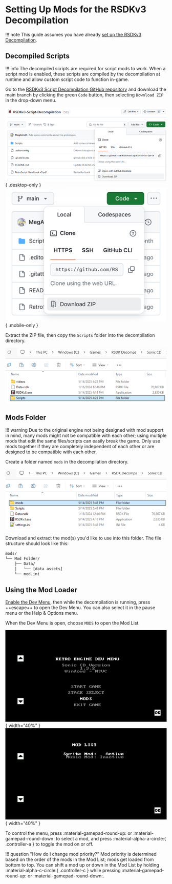 # Setting Up Mods for the RSDKv3 Decompilation

!!! note
    This guide assumes you have already [set up the RSDKv3 Decompilation](Setup.md).

## Decompiled Scripts

!!! info
    The decompiled scripts are required for script mods to work. When a script mod is enabled, these scripts are compiled by the decompilation at runtime and allow custom script code to function in-game.

Go to the [RSDKv3 Script Decompilation GitHub repository](https://github.com/RSDKModding/RSDKv3-Script-Decompilation) and download the main branch by clicking the green `Code` button, then selecting `Download ZIP` in the drop-down menu.

![Download ZIP](/assets/images/GitHub/RSDKv3-Script-Decompilation-DownloadZIP.png){ .desktop-only }
![Download ZIP](/assets/images/GitHub/RSDKv3-Script-Decompilation-DownloadZIP-Mobile.png){ .mobile-only }

Extract the ZIP file, then copy the `Scripts` folder into the decompilation directory.

![Scripts](/assets/images/Windows/FileExplorer/SonicCD/ModSetup-Scripts.png)

## Mods Folder

!!! warning
    Due to the original engine not being designed with mod support in mind, many mods might not be compatible with each other; using multiple mods that edit the same files/scripts can easily break the game. Only use mods together if they are completely independent of each other or are designed to be compatible with each other.

Create a folder named `mods` in the decompilation directory.

![mods](/assets/images/Windows/FileExplorer/SonicCD/ModSetup-mods.png)

Download and extract the mod(s) you'd like to use into this folder. The file structure should look like this:
```
mods/
└── Mod Folder/
    ├── Data/
    │   └── [data assets]
    └── mod.ini
```

## Using the Mod Loader

[Enable the Dev Menu](/RSDKv3/Overview/DevMenu.md#rsdkv3-decompilation), then while the decompilation is running, press ++escape++ to open the Dev Menu. You can also select it in the pause menu or the Help & Options menu.

When the Dev Menu is open, choose `MODS` to open the Mod List.

![Dev Menu](/assets/images/SonicCD/DevMenu/MainMenu-Decomp.png){ width="40%" } ![Mod List](/assets/images/SonicCD/DevMenu/Mods.png){ width="40%" } 

To control the menu, press :material-gamepad-round-up: or :material-gamepad-round-down: to select a mod, and press :material-alpha-a-circle:{ .controller-a } to toggle the mod on or off.

!!! question "How do I change mod priority?"
    Mod priority is determined based on the order of the mods in the Mod List; mods get loaded from bottom to top. You can shift a mod up or down in the Mod List by holding :material-alpha-c-circle:{ .controller-c } while pressing :material-gamepad-round-up: or :material-gamepad-round-down:.